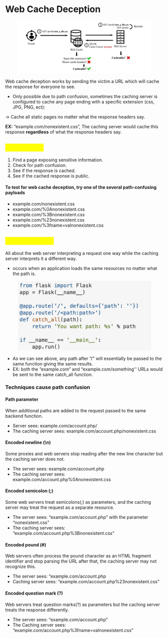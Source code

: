 # Web Cache Deception

<figure><img src="../.gitbook/assets/image (17).png" alt=""><figcaption></figcaption></figure>

Web cache deception works by sending the victim a URL which will cache the response for everyone to see.

* Only possible due to path confusion, sometimes the caching server is configured to cache any page ending with a specific extension (css, JPG, PNG, ect):

&#x20;     \-> Cache all static pages no matter what the response headers say.

**EX:** “example.com/nonexistent.css”, The caching server would cache this response **regardless** of what the response headers say.

## <mark style="color:yellow;">Exploitation</mark>

1. Find a page exposing sensitive information.&#x20;
2. Check for path confusion.
3. See if the response is cached.
4. See if the cached response is public.

#### To test for web cache deception, try one of the several path-confusing payloads

* example.com/nonexistent.css
* example.com/%0Anonexistent.css
* example.com/%3Bnonexistent.css
* example.com/%23nonexistent.css
* example.com/%3fname=valnonexistent.css

## <mark style="color:yellow;">Path confusion</mark>

All about the web server interpreting a request one way while the caching server interprets it a different way.

* occurs when an application loads the same resources no matter what the path is.

<figure><img src="../.gitbook/assets/image (2) (1) (1) (1).png" alt=""><figcaption></figcaption></figure>

* As we can see above, any path after “/” will essentially be passed to the same function giving the same results.
* EX: both the “example.com” and “example.com/something'' URLs would be sent to the same catch\_all function.

### Techniques cause path confusion

#### Path parameter&#x20;

When additional paths are added to the request passed to the same backend function.

* Server sees: example.com/account.php/
* The caching server sees: example.com/account.php/nonexistent.css

#### Encoded newline (\n)&#x20;

Some proxies and web servers stop reading after the new line character but the caching server does not.

* The server sees: example.com/account.php
* The caching server sees: example.com/account.php%0Anonexistent.css

#### Encoded semicolon (;)&#x20;

Some web servers treat semicolons(;) as parameters, and the caching server may treat the request as a separate resource.

* The server sees: “example.com/account.php” with the parameter “nonexistent.css”
* The caching server sees: “example.com/account.php%3Bnonexistent.css”

#### Encoded pound (#)&#x20;

Web servers often process the pound character as an HTML fragment identifier and stop parsing the URL after that, the caching server may not recognize this.

* The server sees: “example.com/account.php
* Caching server sees: “example.com/account.php%23nonexistent.css”

#### Encoded question mark (?)&#x20;

Web servers treat question marks(?) as parameters but the caching server treats the response differently.

* The server sees: “example.com/account.php”
* The Caching server sees: “example.com/account.php%3fname=valnonexistent.css”

